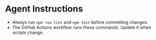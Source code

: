 # Agent Instructions

- Always run `npm run lint` and `npm test` before committing changes.
- The GitHub Actions workflow runs these commands. Update it when scripts change.
